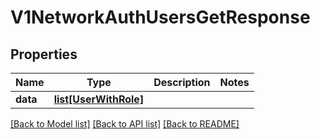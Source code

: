 # V1NetworkAuthUsersGetResponse

## Properties
Name | Type | Description | Notes
------------ | ------------- | ------------- | -------------
**data** | [**list[UserWithRole]**](UserWithRole.md) |  | 

[[Back to Model list]](../README.md#documentation-for-models) [[Back to API list]](../README.md#documentation-for-api-endpoints) [[Back to README]](../README.md)

